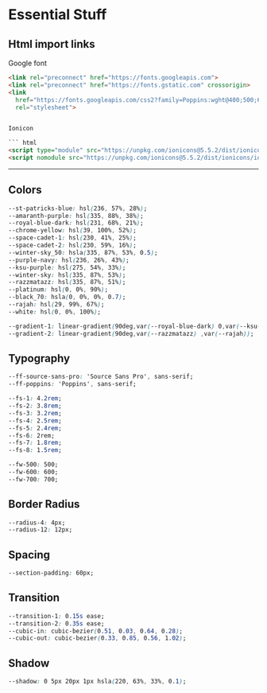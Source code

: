 # Essential Stuff

## Html import links

Google font

``` html
<link rel="preconnect" href="https://fonts.googleapis.com">
<link rel="preconnect" href="https://fonts.gstatic.com" crossorigin>
<link
  href="https://fonts.googleapis.com/css2?family=Poppins:wght@400;500;600&family=Source+Sans+Pro:wght@600;700&display=swap"
  rel="stylesheet">


Ionicon

``` html
<script type="module" src="https://unpkg.com/ionicons@5.5.2/dist/ionicons/ionicons.esm.js"></script>
<script nomodule src="https://unpkg.com/ionicons@5.5.2/dist/ionicons/ionicons.js"></script>
```

---

## Colors

``` css
--st-patricks-blue: hsl(236, 57%, 28%);
--amaranth-purple: hsl(335, 88%, 38%);
--royal-blue-dark: hsl(231, 68%, 21%);
--chrome-yellow: hsl(39, 100%, 52%);
--space-cadet-1: hsl(230, 41%, 25%);
--space-cadet-2: hsl(230, 59%, 16%);
--winter-sky_50: hsla(335, 87%, 53%, 0.5);
--purple-navy: hsl(236, 26%, 43%);
--ksu-purple: hsl(275, 54%, 33%);
--winter-sky: hsl(335, 87%, 53%);
--razzmatazz: hsl(335, 87%, 51%);
--platinum: hsl(0, 0%, 90%);
--black_70: hsla(0, 0%, 0%, 0.7);
--rajah: hsl(29, 99%, 67%);
--white: hsl(0, 0%, 100%);

--gradient-1: linear-gradient(90deg,var(--royal-blue-dark) 0,var(--ksu-purple) 51%,var(--royal-blue-dark));
--gradient-2: linear-gradient(90deg,var(--razzmatazz) ,var(--rajah));
```

## Typography

``` css
--ff-source-sans-pro: 'Source Sans Pro', sans-serif;
--ff-poppins: 'Poppins', sans-serif;

--fs-1: 4.2rem;
--fs-2: 3.8rem;
--fs-3: 3.2rem;
--fs-4: 2.5rem;
--fs-5: 2.4rem;
--fs-6: 2rem;
--fs-7: 1.8rem;
--fs-8: 1.5rem;

--fw-500: 500;
--fw-600: 600;
--fw-700: 700;
```

## Border Radius

``` css
--radius-4: 4px;
--radius-12: 12px;
```

## Spacing

``` css
--section-padding: 60px;
```

## Transition

``` css
--transition-1: 0.15s ease;
--transition-2: 0.35s ease;
--cubic-in: cubic-bezier(0.51, 0.03, 0.64, 0.28);
--cubic-out: cubic-bezier(0.33, 0.85, 0.56, 1.02);
```

## Shadow

``` css
--shadow: 0 5px 20px 1px hsla(220, 63%, 33%, 0.1);
```
